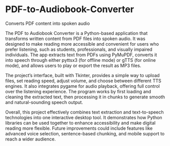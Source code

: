 # PDF-to-Audiobook-Converter
Converts PDF content into spoken audio

The PDF to Audiobook Converter is a Python-based application that transforms written content from PDF files into spoken audio. It was designed to make reading more accessible and convenient for users who prefer listening, such as students, professionals, and visually impaired individuals. The app extracts text from PDFs using PyMuPDF, converts it into speech through either pyttsx3 (for offline mode) or gTTS (for online mode), and allows users to play or export the result as MP3 files.

The project’s interface, built with Tkinter, provides a simple way to upload files, set reading speed, adjust volume, and choose between different TTS engines. It also integrates pygame for audio playback, offering full control over the listening experience. The program works by first loading and cleaning the extracted text, then processing it in chunks to generate smooth and natural-sounding speech output.

Overall, this project effectively combines text extraction and text-to-speech technologies into one interactive desktop tool. It demonstrates how Python libraries can be used together to enhance accessibility and make digital reading more flexible. Future improvements could include features like advanced voice selection, sentence-based chunking, and mobile support to reach a wider audience.
